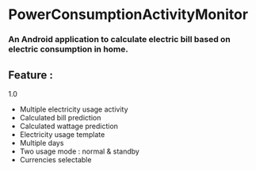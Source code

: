# PowerConsumptionActivityMonitor

### An Android application to calculate electric bill based on electric consumption in home.


## Feature :
  1.0
  - Multiple electricity usage activity
  - Calculated bill prediction
  - Calculated wattage prediction
  - Electricity usage template
  - Multiple days
  - Two usage mode : normal & standby
  - Currencies selectable
